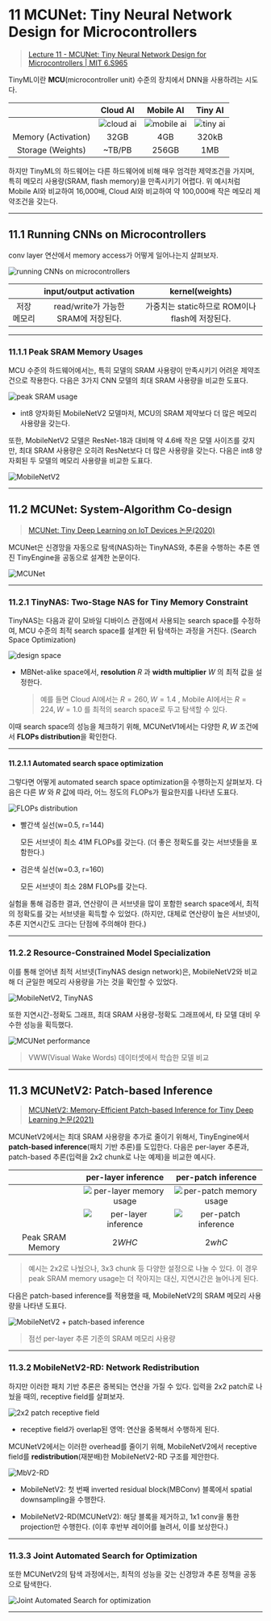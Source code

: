 # 11 MCUNet: Tiny Neural Network Design for Microcontrollers

> [Lecture 11 - MCUNet: Tiny Neural Network Design for Microcontrollers | MIT 6.S965](https://www.youtube.com/watch?v=Hi4I0ZtPsbY)

TinyML이란 **MCU**(microcontroller unit) 수준의 장치에서 DNN을 사용하려는 시도다. 

| | Cloud AI | Mobile AI | Tiny AI |
| :---: | :---: | :---: | :---: |
| | ![cloud ai](images/TinyAI_spec_1.png) | ![mobile ai](images/TinyAI_spec_2.png) | ![tiny ai](images/TinyAI_spec_3.png) |
| Memory (Activation) | 32GB | 4GB | 320kB |
| Storage (Weights) | ~TB/PB | 256GB | 1MB | 

하지만 TinyML의 하드웨어는 다른 하드웨어에 비해 매우 엄걱한 제약조건을 가지며, 특히 메모리 사용량(SRAM, flash memory)을 만족시키기 어렵다. 위 예시처럼 Mobile AI와 비교하여 16,000배, Cloud AI와 비교하여 약 100,000배 작은 메모리 제약조건을 갖는다.

---

## 11.1 Running CNNs on Microcontrollers

conv layer 연산에서 memory access가 어떻게 일어나는지 살펴보자.

![running CNNs on microcontrollers](images/CNN_and_memory.png)

| | input/output activation | kernel(weights) |
| :---: | :---: | :---: |
| 저장 메모리 | read/write가 가능한 SRAM에 저장된다. | 가중치는 static하므로 ROM이나 flash에 저장된다. |

---

### 11.1.1 Peak SRAM Memory Usages

MCU 수준의 하드웨어에서는, 특히 모델의 SRAM 사용량이 만족시키기 어려운 제약조건으로 작용한다. 다음은 3가지 CNN 모델의 최대 SRAM 사용량을 비교한 도표다.

![peak SRAM usage](images/peak_SRAM_usage.png)

- int8 양자화된 MobileNetV2 모델마저, MCU의 SRAM 제약보다 더 많은 메모리 사용량을 갖는다.

또한, MobileNetV2 모델은 ResNet-18과 대비해 약 4.6배 작은 모델 사이즈를 갖지만, 최대 SRAM 사용량은 오히려 ResNet보다 더 많은 사용량을 갖는다. 다음은 int8 양자회된 두 모델의 메모리 사용량을 비교한 도표다.

![MobileNetV2](images/MobileNetV2_INT8_performance.png)

---

## 11.2 MCUNet: System-Algorithm Co-design

> [MCUNet: Tiny Deep Learning on IoT Devices 논문(2020)](https://arxiv.org/abs/2007.10319)

MCUNet은 신경망을 자동으로 탐색(NAS)하는 TinyNAS와, 추론을 수행하는 추론 엔진 TinyEngine을 공동으로 설계한 논문이다.

![MCUNet](images/MCUNet.png)

---

### 11.2.1 TinyNAS: Two-Stage NAS for Tiny Memory Constraint

TinyNAS는 다음과 같이 모바일 디바이스 관점에서 사용되는 search space를 수정하여, MCU 수준의 최적 search space를 설계한 뒤 탐색하는 과정을 거친다. (Search Space Optimization)

![design space](images/design_space.png)

- MBNet-alike space에서, **resolution** $R$ 과 **width multiplier** $W$ 의 최적 값을 설정한다. 

  > 예를 들면 Cloud AI에서는 $R=260, W=1.4$ , Mobile AI에서는 $R=224, W=1.0$ 를 최적의 search space로 두고 탐색할 수 있다.

이때 search space의 성능을 체크하기 위해, MCUNetV1에서는 다양한 $R, W$ 조건에서 **FLOPs distribution**을 확인한다.

---

#### 11.2.1.1 Automated search space optimization

그렇다면 어떻게 automated search space optimization을 수행하는지 살펴보자. 다음은 다른 $W$ 와 $R$ 값에 따라, 어느 정도의 FLOPs가 필요한지를 나타낸 도표다.

![FLOPs distribution](images/FLOPs_distribution.png)

- 빨간색 실선(w=0.5, r=144)

  모든 서브넷이 최소 41M FLOPs를 갖는다. (더 좋은 정확도를 갖는 서브넷들을 포함한다.)

- 검은색 실선(w=0.3, r=160)

  모든 서브넷이 최소 28M FLOPs를 갖는다.

실험을 통해 검증한 결과, 연산량이 큰 서브넷을 많이 포함한 search space에서, 최적의 정확도를 갖는 서브넷을 획득할 수 있었다. (하지만, 대체로 연산량이 높은 서브넷이, 추론 지연시간도 크다는 단점에 주의해야 한다.)

---

### 11.2.2 Resource-Constrained Model Specialization

이를 통해 얻어낸 최적 서브넷(TinyNAS design network)은, MobileNetV2와 비교해 더 균일한 메모리 사용량을 가는 것을 확인할 수 있었다.

![MobileNetV2, TinyNAS](images/MobileNetV2_TinyNAS.png)

또한 지연시간-정확도 그래프, 최대 SRAM 사용량-정확도 그래프에서, 타 모델 대비 우수한 성능을 획득했다.

![MCUNet performance](images/MCUNet_performance.png)

> VWW(Visual Wake Words) 데이터셋에서 학습한 모델 비교

---

## 11.3 MCUNetV2: Patch-based Inference

> [MCUNetV2: Memory-Efficient Patch-based Inference for Tiny Deep Learning 논문(2021)](https://arxiv.org/abs/2110.15352)

MCUNetV2에서는 최대 SRAM 사용량을 추가로 줄이기 위해서, TinyEngine에서 **patch-based inference**(패치 기반 추론)를 도입한다. 다음은 per-layer 추론과, patch-based 추론(입력을 2x2 chunk로 나눈 예제)을 비교한 예시다.

| | per-layer inference | per-patch inference |
| :---: | :---: | :---: |
| | ![per-layer memory usage](https://github.com/erectbranch/MIT-Efficient-AI/blob/master/2022/lec11/images/sram_memory_usage_1.png) | ![per-patch memory usage](https://github.com/erectbranch/MIT-Efficient-AI/blob/master/2022/lec11/images/sram_memory_usage_2.png) | 
| | ![per-layer inference](https://github.com/erectbranch/MIT-Efficient-AI/blob/master/2022/lec11/images/per-layer.gif) | ![per-patch inference](https://github.com/erectbranch/MIT-Efficient-AI/blob/master/2022/lec11/images/per-patch.gif) |
| Peak SRAM Memory | $2WHC$ | $2whC$ |


> 예시는 2x2로 나눴으나, 3x3 chunk 등 다양한 설정으로 나눌 수 있다. 이 경우 peak SRAM memory usage는 더 작아지는 대신, 지연시간은 늘어나게 된다.

다음은 patch-based inference를 적용했을 때, MobileNetV2의 SRAM 메모리 사용량을 나타낸 도표다.

![MobileNetV2 + patch-based inference](images/MobileNetV2_patch-based.png)

> 점선 per-layer 추론 기준의 SRAM 메모리 사용량

---

### 11.3.2 MobileNetV2-RD: Network Redistribution

하지만 이러한 패치 기반 추론은 중복되는 연산을 가질 수 있다. 입력을 2x2 patch로 나눴을 때의, receptive field를 살펴보자.

![2x2 patch receptive field](images/patch-based_receptive_field.gif)

- receptive field가 overlap된 영역: 연산을 중복해서 수행하게 된다.

MCUNetV2에서는 이러한 overhead를 줄이기 위해, MobileNetV2에서 receptive field를 **redistribution**(재분배)한 MobileNetV2-RD 구조를 제안한다.

![MbV2-RD](images/MbV2-RD.png)

- MobileNetV2: 첫 번째 inverted residual block(MBConv) 블록에서 spatial downsampling을 수행한다.

- MobileNetV2-RD(MCUNetV2): 해당 블록을 제거하고, 1x1 conv을 통한 projection만 수행한다. (이후 후반부 레이어를 늘려서, 이를 보상한다.)

---

### 11.3.3 Joint Automated Search for Optimization

또한 MCUNetV2의 탐색 과정에서는, 최적의 성능을 갖는 신경망과 추론 정책을 공동으로 탐색한다.

![Joint Automated Search for optimization](images/joint_automated_search.png)

---
